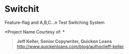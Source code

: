# Switchit
Feature-flag and A,B,C...n Test Switching System

*Project Name Courtesy of: *
>**Jeff Keller, Senior Copywriter, Quicken Loans** 
>http://www.quickenloans.com/blog/author/jeff-keller
